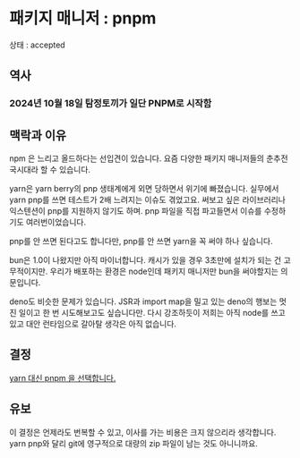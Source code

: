 # 패키지 매니저 : pnpm

상태 : accepted

## 역사

### 2024년 10월 18일 탐정토끼가 일단 PNPM로 시작함

## 맥락과 이유

npm 은 느리고 올드하다는 선입견이 있습니다. 요즘 다양한 패키지 매니저들의 춘추전국시대라 할 수 있습니다.

yarn은 yarn berry의 pnp 생태계에게 외면 당하면서 위기에 빠졌습니다. 실무에서 yarn pnp를 쓰면 테스트가 2배 느려지는 이슈도 겪었고요. 써보고 싶은 라이브러리나 익스텐션이 pnp를 지원하지 않기도 하며. pnp 파일을 직접 파고들면서 이슈를 수정하기도 여러번이었습니다.

pnp를 안 쓰면 된다고도 합니다만, pnp를 안 쓰면 yarn을 꼭 써야 하나 싶습니다.

bun은 1.0이 나왔지만 아직 마이너합니다. 캐시가 있을 경우 3초만에 설치가 되는 건 고무적이지만. 우리가 배포하는 환경은 node인데 패키지 매니저만 bun을 써야할지는 의문입니다.

deno도 비슷한 문제가 있습니다. JSR과 import map을 밀고 있는 deno의 행보는 멋진 일이고 한 번 시도해보고도 싶습니다만. 다시 강조하듯이 저희는 아직 node를 쓰고 있고 대안 런타임으로 갈아탈 생각은 아직 없습니다.

## 결정

[yarn 대신 pnpm 을 선택합니다.](https://engineering.ab180.co/stories/yarn-to-pnpm) 

## 유보

이 결정은 언제라도 번복할 수 있고, 이사를 가는 비용은 크지 않으리라 생각합니다. yarn pnp와 달리 git에 영구적으로 대량의 zip 파일이 남는 것도 아니니까요.